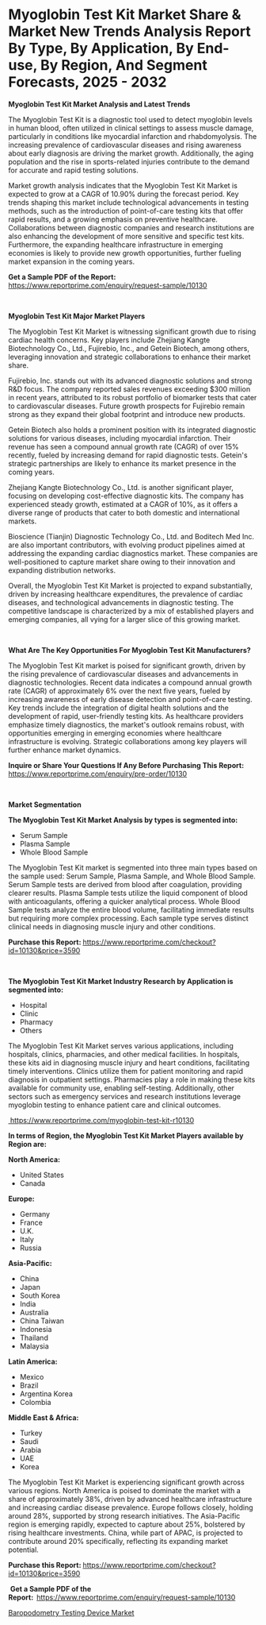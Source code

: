 <p><h1>Myoglobin Test Kit Market Share & Market New Trends Analysis Report By Type, By Application, By End-use, By Region, And Segment Forecasts, 2025 - 2032</h1></p><p><strong>Myoglobin Test Kit Market Analysis and Latest Trends</strong></p>
<p><p>The Myoglobin Test Kit is a diagnostic tool used to detect myoglobin levels in human blood, often utilized in clinical settings to assess muscle damage, particularly in conditions like myocardial infarction and rhabdomyolysis. The increasing prevalence of cardiovascular diseases and rising awareness about early diagnosis are driving the market growth. Additionally, the aging population and the rise in sports-related injuries contribute to the demand for accurate and rapid testing solutions.</p><p>Market growth analysis indicates that the Myoglobin Test Kit Market is expected to grow at a CAGR of 10.90% during the forecast period. Key trends shaping this market include technological advancements in testing methods, such as the introduction of point-of-care testing kits that offer rapid results, and a growing emphasis on preventive healthcare. Collaborations between diagnostic companies and research institutions are also enhancing the development of more sensitive and specific test kits. Furthermore, the expanding healthcare infrastructure in emerging economies is likely to provide new growth opportunities, further fueling market expansion in the coming years.</p></p>
<p><strong>Get a Sample PDF of the Report:&nbsp;</strong> <a href="https://www.reportprime.com/enquiry/request-sample/10130?utm_campaign=2927&utm_medium=2&utm_source=Github&utm_content=ia&utm_term=20032025&utm_id=myoglobin-test-kit">https://www.reportprime.com/enquiry/request-sample/10130</a></p>
<p>&nbsp;</p>
<p><strong>Myoglobin Test Kit Major Market Players</strong></p>
<p><p>The Myoglobin Test Kit Market is witnessing significant growth due to rising cardiac health concerns. Key players include Zhejiang Kangte Biotechnology Co., Ltd., Fujirebio, Inc., and Getein Biotech, among others, leveraging innovation and strategic collaborations to enhance their market share.</p><p>Fujirebio, Inc. stands out with its advanced diagnostic solutions and strong R&D focus. The company reported sales revenues exceeding $300 million in recent years, attributed to its robust portfolio of biomarker tests that cater to cardiovascular diseases. Future growth prospects for Fujirebio remain strong as they expand their global footprint and introduce new products.</p><p>Getein Biotech also holds a prominent position with its integrated diagnostic solutions for various diseases, including myocardial infarction. Their revenue has seen a compound annual growth rate (CAGR) of over 15% recently, fueled by increasing demand for rapid diagnostic tests. Getein's strategic partnerships are likely to enhance its market presence in the coming years.</p><p>Zhejiang Kangte Biotechnology Co., Ltd. is another significant player, focusing on developing cost-effective diagnostic kits. The company has experienced steady growth, estimated at a CAGR of 10%, as it offers a diverse range of products that cater to both domestic and international markets.</p><p>Bioscience (Tianjin) Diagnostic Technology Co., Ltd. and Boditech Med Inc. are also important contributors, with evolving product pipelines aimed at addressing the expanding cardiac diagnostics market. These companies are well-positioned to capture market share owing to their innovation and expanding distribution networks.</p><p>Overall, the Myoglobin Test Kit Market is projected to expand substantially, driven by increasing healthcare expenditures, the prevalence of cardiac diseases, and technological advancements in diagnostic testing. The competitive landscape is characterized by a mix of established players and emerging companies, all vying for a larger slice of this growing market.</p></p>
<p>&nbsp;</p>
<p><strong>What Are The Key Opportunities For Myoglobin Test Kit Manufacturers?</strong></p>
<p><p>The Myoglobin Test Kit market is poised for significant growth, driven by the rising prevalence of cardiovascular diseases and advancements in diagnostic technologies. Recent data indicates a compound annual growth rate (CAGR) of approximately 6% over the next five years, fueled by increasing awareness of early disease detection and point-of-care testing. Key trends include the integration of digital health solutions and the development of rapid, user-friendly testing kits. As healthcare providers emphasize timely diagnostics, the market's outlook remains robust, with opportunities emerging in emerging economies where healthcare infrastructure is evolving. Strategic collaborations among key players will further enhance market dynamics.</p></p>
<p><strong>Inquire or Share Your Questions If Any Before Purchasing This Report:</strong> <a href="https://www.reportprime.com/enquiry/pre-order/10130?utm_campaign=2927&utm_medium=2&utm_source=Github&utm_content=ia&utm_term=20032025&utm_id=myoglobin-test-kit">https://www.reportprime.com/enquiry/pre-order/10130</a></p>
<p>&nbsp;</p>
<p><strong>Market Segmentation</strong></p>
<p><strong>The Myoglobin Test Kit Market Analysis by types is segmented into:</strong></p>
<p><ul><li>Serum Sample</li><li>Plasma Sample</li><li>Whole Blood Sample</li></ul></p>
<p><p>The Myoglobin Test Kit market is segmented into three main types based on the sample used: Serum Sample, Plasma Sample, and Whole Blood Sample. Serum Sample tests are derived from blood after coagulation, providing clearer results. Plasma Sample tests utilize the liquid component of blood with anticoagulants, offering a quicker analytical process. Whole Blood Sample tests analyze the entire blood volume, facilitating immediate results but requiring more complex processing. Each sample type serves distinct clinical needs in diagnosing muscle injury and other conditions.</p></p>
<p><strong>Purchase this Report:&nbsp;</strong><a href="https://www.reportprime.com/checkout?id=10130&price=3590&utm_campaign=2927&utm_medium=2&utm_source=Github&utm_content=ia&utm_term=20032025&utm_id=myoglobin-test-kit">https://www.reportprime.com/checkout?id=10130&price=3590</a></p>
<p>&nbsp;</p>
<p><strong>The Myoglobin Test Kit Market Industry Research by Application is segmented into:</strong></p>
<p><ul><li>Hospital</li><li>Clinic</li><li>Pharmacy</li><li>Others</li></ul></p>
<p><p>The Myoglobin Test Kit Market serves various applications, including hospitals, clinics, pharmacies, and other medical facilities. In hospitals, these kits aid in diagnosing muscle injury and heart conditions, facilitating timely interventions. Clinics utilize them for patient monitoring and rapid diagnosis in outpatient settings. Pharmacies play a role in making these kits available for community use, enabling self-testing. Additionally, other sectors such as emergency services and research institutions leverage myoglobin testing to enhance patient care and clinical outcomes.</p></p>
<p><a href="https://www.reportprime.com/myoglobin-test-kit-r10130?utm_campaign=2927&utm_medium=2&utm_source=Github&utm_content=ia&utm_term=20032025&utm_id=myoglobin-test-kit">&nbsp;https://www.reportprime.com/myoglobin-test-kit-r10130</a></p>
<p><strong>In terms of Region, the Myoglobin Test Kit Market Players available by Region are:</strong></p>
<p>
    <p> <strong> North America: </strong>
        <ul>
            <li>United States</li>
            <li>Canada</li>
        </ul>
        </p> 
    <p> <strong> Europe: </strong>
        <ul>
            <li>Germany</li>
            <li>France</li>
            <li>U.K.</li>
            <li>Italy</li>
            <li>Russia</li>
        </ul>
        </p> 
    <p> <strong> Asia-Pacific: </strong>
        <ul>
            <li>China</li>
            <li>Japan</li>
            <li>South Korea</li>
            <li>India</li>
            <li>Australia</li>
            <li>China Taiwan</li>
            <li>Indonesia</li>
            <li>Thailand</li>
            <li>Malaysia</li>
        </ul>
        </p> 
    <p> <strong> Latin America: </strong>
        <ul>
            <li>Mexico</li>
            <li>Brazil</li>
            <li>Argentina Korea</li>
            <li>Colombia</li>
        </ul>
        </p> 
    <p> <strong> Middle East & Africa: </strong>
        <ul>
            <li>Turkey</li>
            <li>Saudi</li>
            <li>Arabia</li>
            <li>UAE</li>
            <li>Korea</li>
        </ul>
    </p>
    </p>
<p><p>The Myoglobin Test Kit Market is experiencing significant growth across various regions. North America is poised to dominate the market with a share of approximately 38%, driven by advanced healthcare infrastructure and increasing cardiac disease prevalence. Europe follows closely, holding around 28%, supported by strong research initiatives. The Asia-Pacific region is emerging rapidly, expected to capture about 25%, bolstered by rising healthcare investments. China, while part of APAC, is projected to contribute around 20% specifically, reflecting its expanding market potential.</p></p>
<p><strong>Purchase this Report: </strong><a href="https://www.reportprime.com/checkout?id=10130&price=3590&utm_campaign=2927&utm_medium=2&utm_source=Github&utm_content=ia&utm_term=20032025&utm_id=myoglobin-test-kit">https://www.reportprime.com/checkout?id=10130&price=3590</a></p>
<p>&nbsp;<strong>Get a Sample PDF of the Report:&nbsp;&nbsp;</strong><a href="https://www.reportprime.com/enquiry/request-sample/10130?utm_campaign=2927&utm_medium=2&utm_source=Github&utm_content=ia&utm_term=20032025&utm_id=myoglobin-test-kit">https://www.reportprime.com/enquiry/request-sample/10130</a></p>
<p><strong></strong></p>
<p><p><a href="https://github.com/vilehoaguy/Market-Research-Report-List-1/blob/main/baropodometry-testing-device-market.md?utm_campaign=2927&utm_medium=2&utm_source=Github&utm_content=ia&utm_term=20032025&utm_id=myoglobin-test-kit">Baropodometry Testing Device Market</a></p></p>